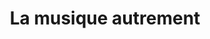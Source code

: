 ---
title: "La musique autrement"
url: /taverny/la-musique-autrement/
shop: instrument de musique
---